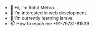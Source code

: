 - 👋 Hi, I’m Rohit Mehra.
- 👀 I’m interested in web development.
- 🌱 I’m currently learning laravel
- 📫 How to reach me +91-79731-81539 .

<!---
rohitmehra7860/rohitmehra7860 is a ✨ special ✨ repository because its `README.md` (this file) appears on your GitHub profile.
You can click the Preview link to take a look at your changes.
--->
